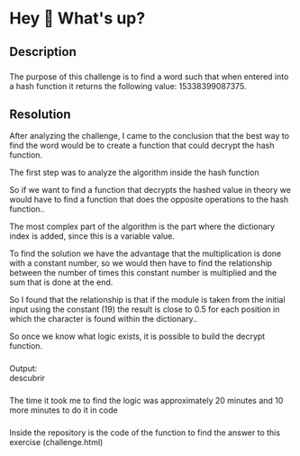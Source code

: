 
<h1 align="left">Hey 👋 What's up?</h1>

###

<h2 align="left">Description</h2>

###

<p align="left">The purpose of this challenge is to find a word such that when entered into a hash function it returns the following value: 15338399087375.</p>

###

<h2 align="left">Resolution</h2>

<p align="left">After analyzing the challenge, I came to the conclusion that the best way to find the word would be to create a function that could decrypt the hash function.</p>

<p align="left">The first step was to analyze the algorithm inside the hash function</p>

<p align="left">So if we want to find a function that decrypts the hashed value in theory we would have to find a function that does the opposite operations to the hash function..</p>

<p align="left">The most complex part of the algorithm is the part where the dictionary index is added, since this is a variable value.</p>

<p align="left">To find the solution we have the advantage that the multiplication is done with a constant number, so we would then have to find the relationship between the number of times this constant number is multiplied and the sum that is done at the end.</p>

<p align="left">So I found that the relationship is that if the module is taken from the initial input using the constant (19) the result is close to 0.5 for each position in which the character is found within the dictionary..</p>

<p align="left">So once we know what logic exists, it is possible to build the decrypt function.</p>

###

<p align="left">Output:<br>descubrir</p>

###

<p align="left">The time it took me to find the logic was approximately 20 minutes and 10 more minutes to do it in code</p>

###

<p align="left">Inside the repository is the code of the function to find the answer to this exercise (challenge.html)</p>
